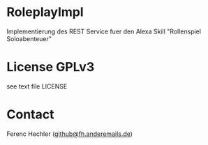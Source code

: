 # RoleplayImpl
Implementierung des REST Service fuer den Alexa Skill "Rollenspiel Soloabenteuer"

# License GPLv3
see text file LICENSE

# Contact
Ferenc Hechler (github@fh.anderemails.de)
